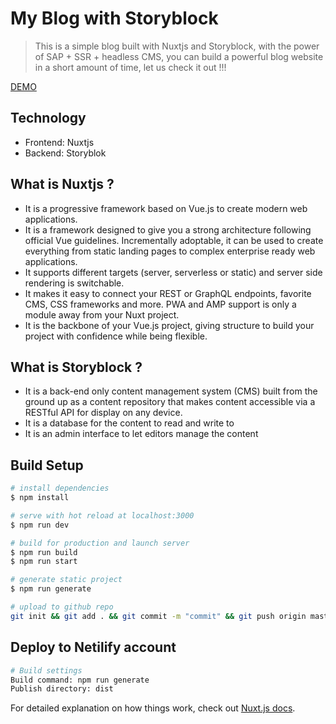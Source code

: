 # My Blog with Storyblock

> This is a simple blog built with Nuxtjs and Storyblock, with the power of SAP + SSR + headless CMS, you can build a powerful blog website in a short amount of time, let us check it out !!!

[DEMO](https://blog-storyblok-nuxtjs.netlify.app/)

## Technology
- Frontend: Nuxtjs
- Backend: Storyblok

## What is Nuxtjs ?
- It is a progressive framework based on Vue.js to create modern web applications.
- It is a framework designed to give you a strong architecture following official Vue guidelines. Incrementally adoptable, it can be used to create everything from static landing pages to complex enterprise ready web applications.
- It supports different targets (server, serverless or static) and server side rendering is switchable.
- It makes it easy to connect your REST or GraphQL endpoints, favorite CMS, CSS frameworks and more. PWA and AMP support is only a module away from your Nuxt project.
- It is the backbone of your Vue.js project, giving structure to build your project with confidence while being flexible.

## What is Storyblock ?
- It is a back-end only content management system (CMS) built from the ground up as a content repository that makes content accessible via a RESTful API for display on any device.
- It is a database for the content to read and write to
- It is an admin interface to let editors manage the content

## Build Setup

```bash
# install dependencies
$ npm install

# serve with hot reload at localhost:3000
$ npm run dev

# build for production and launch server
$ npm run build
$ npm run start

# generate static project
$ npm run generate

# upload to github repo
git init && git add . && git commit -m "commit" && git push origin master
```

## Deploy to Netilify account

```bash
# Build settings
Build command: npm run generate
Publish directory: dist
```



For detailed explanation on how things work, check out [Nuxt.js docs](https://nuxtjs.org).
